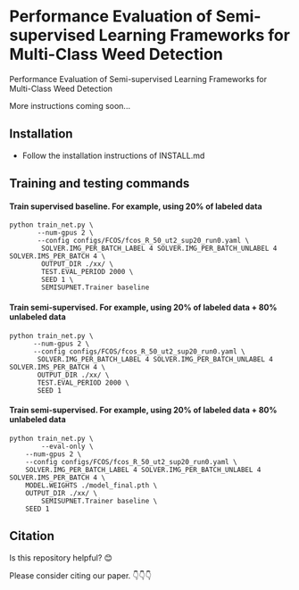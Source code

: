 # Performance Evaluation of Semi-supervised Learning Frameworks for Multi-Class Weed Detection
Performance Evaluation of Semi-supervised Learning Frameworks for Multi-Class Weed Detection

More instructions coming soon...

## Installation
- Follow the installation instructions of INSTALL.md

## Training and testing commands
#### Train supervised baseline. For example, using 20% of labeled data
```
python train_net.py \
       --num-gpus 2 \
       --config configs/FCOS/fcos_R_50_ut2_sup20_run0.yaml \
        SOLVER.IMG_PER_BATCH_LABEL 4 SOLVER.IMG_PER_BATCH_UNLABEL 4 SOLVER.IMS_PER_BATCH 4 \
        OUTPUT_DIR ./xx/ \
        TEST.EVAL_PERIOD 2000 \
        SEED 1 \
        SEMISUPNET.Trainer baseline
```

#### Train semi-supervised. For example, using 20% of labeled data + 80% unlabeled data
```
python train_net.py \
      --num-gpus 2 \
      --config configs/FCOS/fcos_R_50_ut2_sup20_run0.yaml \
       SOLVER.IMG_PER_BATCH_LABEL 4 SOLVER.IMG_PER_BATCH_UNLABEL 4 SOLVER.IMS_PER_BATCH 4 \
       OUTPUT_DIR ./xx/ \
       TEST.EVAL_PERIOD 2000 \
       SEED 1 
```
#### Train semi-supervised. For example, using 20% of labeled data + 80% unlabeled data
```
python train_net.py \
        --eval-only \
	--num-gpus 2 \
	--config configs/FCOS/fcos_R_50_ut2_sup20_run0.yaml \
	SOLVER.IMG_PER_BATCH_LABEL 4 SOLVER.IMG_PER_BATCH_UNLABEL 4 SOLVER.IMS_PER_BATCH 4 \
	MODEL.WEIGHTS ./model_final.pth \
	OUTPUT_DIR ./xx/ \
        SEMISUPNET.Trainer baseline \
	SEED 1 
```

## Citation

Is this repository helpful? 😊  

Please consider citing our paper. 👇👇👇


